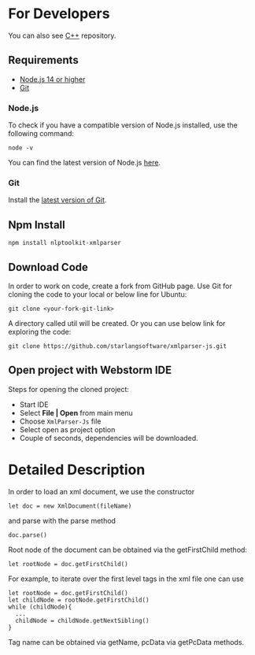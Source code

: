 For Developers
============
You can also see [C++](https://github.com/starlangsoftware/Util-CPP) repository.

## Requirements

* [Node.js 14 or higher](#Node.js)
* [Git](#git)

### Node.js 

To check if you have a compatible version of Node.js installed, use the following command:

    node -v
    
You can find the latest version of Node.js [here](https://nodejs.org/en/download/).

### Git

Install the [latest version of Git](https://git-scm.com/book/en/v2/Getting-Started-Installing-Git).

## Npm Install

	npm install nlptoolkit-xmlparser
	
## Download Code

In order to work on code, create a fork from GitHub page. 
Use Git for cloning the code to your local or below line for Ubuntu:

	git clone <your-fork-git-link>

A directory called util will be created. Or you can use below link for exploring the code:

	git clone https://github.com/starlangsoftware/xmlparser-js.git

## Open project with Webstorm IDE

Steps for opening the cloned project:

* Start IDE
* Select **File | Open** from main menu
* Choose `XmlParser-Js` file
* Select open as project option
* Couple of seconds, dependencies will be downloaded. 

Detailed Description
============

In order to load an xml document, we use the constructor

    let doc = new XmlDocument(fileName)
    
and parse with the parse method

    doc.parse()
    
Root node of the document can be obtained via the getFirstChild method:

    let rootNode = doc.getFirstChild()
  
For example, to iterate over the first level tags in the xml file one can use

    let rootNode = doc.getFirstChild()
    let childNode = rootNode.getFirstChild()
    while (childNode){
      ...
      childNode = childNode.getNextSibling()
    }

Tag name can be obtained via getName, pcData via getPcData methods.
